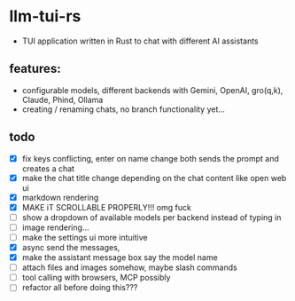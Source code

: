 # llm-tui-rs
* TUI application written in Rust to chat with different AI assistants
## features:
* configurable models, different backends with Gemini, OpenAI, gro(q,k), Claude, Phind, Ollama
* creating / renaming chats, no branch functionality yet...


## todo
- [x] fix keys conflicting, enter on name change both sends the prompt and creates a chat
- [x] make the chat title change depending on the chat content like open web ui
- [x] markdown rendering
- [x] MAKE iT SCROLLABLE PROPERLY!!! omg fuck
- [ ] show a dropdown of available models per backend instead of typing in
- [ ] image rendering...
- [ ] make the settings ui more intuitive
- [x] async send the messages,
- [x] make the assistant message box say the model name
- [ ] attach files and images somehow, maybe slash commands
- [ ] tool calling with browsers, MCP possibly
- [ ] refactor all before doing this???
